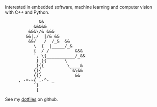 Interested in embedded software, machine learning and computer vision with C++ and Python.

<pre style="background-color: transparent; border-style: none;">
             &&
           &&&&&
         &&&\/& &&&
        &&|,/  |/& &&
         &&/   /  /_&  &&
           \  {  |_____/_&
           {  / /          &&&
           `, \{___________/_&&
            } }{       \
            }{{         \____&
           {}{           `&\&&
           {{}             &&
     , -=-~{ .-^- _
           `}
            {
</pre>

See my [dotfiles](https://github.com/MaciejZj/dotfiles) on github.
